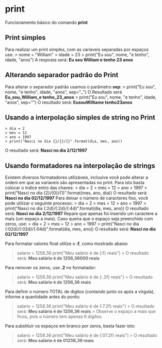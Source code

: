 # print
Funcionamento básico do comando **print**

## Print simples
Para realizar um print simples, com as variaveis separadas por espaços use:
	> nome = "William"
	> idade = 23
	> print("Eu sou", nome, "e tenho", idade, "anos")
A resposta será: **Eu sou William e tenho 23 anos**

## Alterando separador padrão do Print
Para alterar o separador padrão usamos o parâmetro **sep**:
	> print("Eu sou", nome, "e tenho", idade, "anos", sep="_")
O Resultado será **Eu_sou_William_e tenho_23_anos**
	> print("Eu sou", nome, "e tenho", idade, "anos", sep="")
O resultado será: **EusouWilliame tenho23anos**

## Usando a interpolação simples de string no Print
	> dia = 2
	> mes = 12
	> ano = 1997
	> print("Nasci no dia {}/{}/{}".format(dia, mes, ano))
O resultado será: **Nasci no dia 2/12/1997**

## Usando formatadores na interpolação de strings
Existem diversos formatadores utilizáveis, inclusive você pode alterar a ordem em que as variaveis são apresentadas no print.
Para isto basta colocar o índice entro das chaves:
	> dia = 2
	> mes = 12
	> ano = 1997
	> print("Nasci no dia {2}/{0}/{1}".format(mes, ano, dia))
O resultado será: **Nasci no dia 02/12/1997**
Para deixar o número de caracteres fixo, você pode utilizar o seguinte processo:
	> dia = 2
	> mes = 12
	> ano = 1997
	> print("Nasci no dia {:2d}/{:2d}/{:4d}".format(dia, mes, ano))
O resultado será: **Nasci no dia  2/12/1997**
Repare que apenas foi inserido um caractere a mais (um espaço a mais). Caso queira que o espaço seja preenchido com zeros, use:
	> dia = 2
	> mes = 12
	> ano = 1997
	> print("Nasci no dia {:02d}/{:02d}/{:04d}".format(dia, mes, ano))
	O resultado será: **Nasci no dia 02/12/1997**

Para formatar valores float utilize o **:f**, como mostrado abaixo
> salario = 1256.36
> print("Meu salário é de {:f} reais")
	> O resultado será: **Meu salário é de 1256,36000 reais**

Para remover os zeros, use **.2** no formatador:
> salario = 1256.36
> print("Meu salário é de {:.2f} reais")
	> O resultado será: **Meu salário é de 1256,36 reais**

	
Para definir o número TOTAL de digitos (contando junto os após a vírgula), informe a quantidade antes do ponto:
> salario = 1256.36
> print("Meu salário é de {:7.2f} reais")
	> O resultado será: **Meu salário é de  1256,36 reais**
	> Observe o espaço a mais que ficou, pois o número tem apenas 6 dígitos.

Para substituir os espaços em branco por zeros, basta fazer isto:
> salario = 1256.36
> print("Meu salário é de {:07.2f} reais")
	> O resultado será: **Meu salário é de  01256,36 reais**





